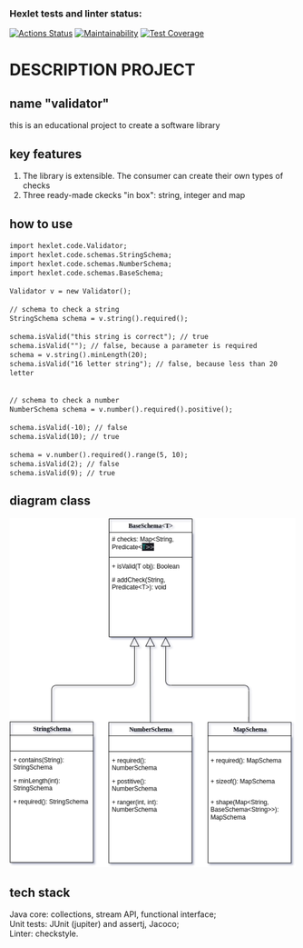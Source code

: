 ### Hexlet tests and linter status:
[![Actions Status](https://github.com/ConstableFraser/java-project-78/actions/workflows/hexlet-check.yml/badge.svg)](https://github.com/ConstableFraser/java-project-78/actions)
[![Maintainability](https://api.codeclimate.com/v1/badges/1a4fe2773eae4dbac527/maintainability)](https://codeclimate.com/github/ConstableFraser/java-project-78/maintainability)
[![Test Coverage](https://api.codeclimate.com/v1/badges/1a4fe2773eae4dbac527/test_coverage)](https://codeclimate.com/github/ConstableFraser/java-project-78/test_coverage)

# DESCRIPTION PROJECT
## name "validator"
this is an educational project to create a software library

## key features
1. The library is extensible. The consumer can create their own types of checks
2. Three ready-made ckecks "in box": string, integer and map

## how to use
```
import hexlet.code.Validator;
import hexlet.code.schemas.StringSchema;
import hexlet.code.schemas.NumberSchema;
import hexlet.code.schemas.BaseSchema;

Validator v = new Validator();

// schema to check a string
StringSchema schema = v.string().required();

schema.isValid("this string is correct"); // true
schema.isValid(""); // false, because a parameter is required
schema = v.string().minLength(20);
schema.isValid("16 letter string"); // false, because less than 20 letter 


// schema to check a number
NumberSchema schema = v.number().required().positive();

schema.isValid(-10); // false
schema.isValid(10); // true

schema = v.number().required().range(5, 10);
schema.isValid(2); // false
schema.isValid(9); // true
```

## diagram class
![Diagram](app/media/DiagramClass.png)

## tech stack
Java core: collections, stream API, functional interface;\
Unit tests: JUnit (jupiter) and assertj, Jacoco;\
Linter: checkstyle.
